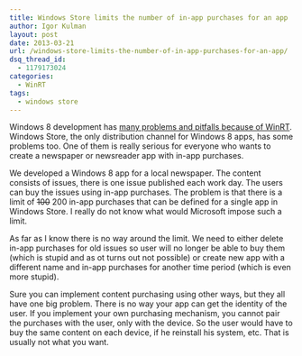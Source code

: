```yaml
---
title: Windows Store limits the number of in-app purchases for an app
author: Igor Kulman
layout: post
date: 2013-03-21
url: /windows-store-limits-the-number-of-in-app-purchases-for-an-app/
dsq_thread_id:
  - 1179173024
categories:
  - WinRT
tags:
  - windows store
---
```

Windows 8 development has [many problems and pitfalls because of WinRT][1]. Windows Store, the only distribution channel for Windows 8 apps, has some problems too. One of them is really serious for everyone who wants to create a newspaper or newsreader app with in-app purchases. 

We developed a Windows 8 app for a local newspaper. The content consists of issues, there is one issue published each work day. The users can buy the issues using in-app purchases. The problem is that there is a limit of <del datetime="2013-05-26T14:03:17+00:00">100</del> 200 in-app purchases that can be defined for a single app in Windows Store. I really do not know what would Microsoft impose such a limit. 

As far as I know there is no way around the limit. We need to either delete in-app purchases for old issues so user will no longer be able to buy them (which is stupid and as ot turns out not possible) or create new app with a different name and in-app purchases for another time period (which is even more stupid).

Sure you can implement content purchasing using other ways, but they all have one big problem. There is no way your app can get the identity of the user. If you implement your own purchasing mechanism, you cannot pair the purchases with the user, only with the device. So the user would have to buy the same content on each device, if he reinstall his system, etc. That is usually not what you want.

 [1]: http://blog.kulman.sk/why-are-there-no-great-windows-8-apps-because-of-winrt-a-developers-view/